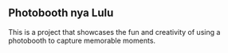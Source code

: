## Photobooth nya Lulu

This is a project that showcases the fun and creativity of using a photobooth to capture memorable moments.
